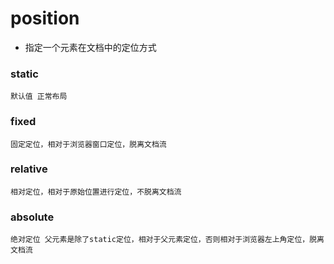 # position
 - 指定一个元素在文档中的定位方式
### static
	默认值 正常布局
### fixed
	固定定位，相对于浏览器窗口定位，脱离文档流
### relative 
	相对定位，相对于原始位置进行定位，不脱离文档流
### absolute 
	绝对定位 父元素是除了static定位，相对于父元素定位，否则相对于浏览器左上角定位，脱离文档流